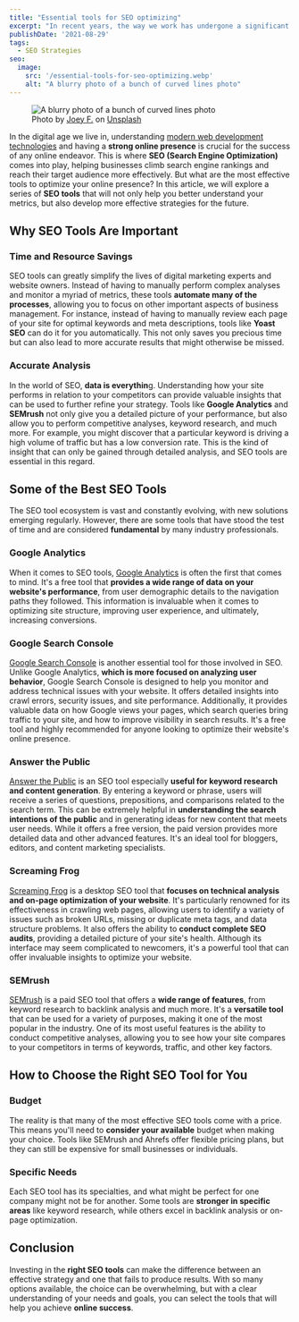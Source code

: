 ```yaml
---
title: "Essential tools for SEO optimizing"
excerpt: "In recent years, the way we work has undergone a significant transformation, largely due to advancements in technology and changing attitudes toward work-life balance. One of the most notable changes has been the rise of remote work, allowing employees to work from the comfort of their own homes."
publishDate: '2021-08-29'
tags:
  - SEO Strategies
seo:
  image:
    src: '/essential-tools-for-seo-optimizing.webp'
    alt: "A blurry photo of a bunch of curved lines photo"
---
```


<figure>
  <img src="/essential-tools-for-seo-optimizing.webp" alt="A blurry photo of a bunch of curved lines photo">
  <figcaption>Photo by <a href="https://unsplash.com/@joey_f?utm_content=creditCopyText&amp;utm_medium=referral&amp;utm_source=unsplash">Joey F.</a> on <a href="https://unsplash.com/photos/a-blurry-photo-of-a-bunch-of-curved-lines-rjohWsfOn0Y?utm_content=creditCopyText&amp;utm_medium=referral&amp;utm_source=unsplash">Unsplash</a></figcaption>
</figure>

In the digital age we live in, understanding [modern web development technologies](https://www.serp-secrets.com/technical-seo/understanding-shadow-dom-for-a-optimized-indexing/) and having a **strong online presence** is crucial for the success of any online endeavor. This is where **SEO (Search Engine Optimization)** comes into play, helping businesses climb search engine rankings and reach their target audience more effectively. But what are the most effective tools to optimize your online presence? In this article, we will explore a series of **SEO tools** that will not only help you better understand your metrics, but also develop more effective strategies for the future.

## Why SEO Tools Are Important

### Time and Resource Savings

SEO tools can greatly simplify the lives of digital marketing experts and website owners. Instead of having to manually perform complex analyses and monitor a myriad of metrics, these tools **automate many of the processes**, allowing you to focus on other important aspects of business management. For instance, instead of having to manually review each page of your site for optimal keywords and meta descriptions, tools like **Yoast SEO** can do it for you automatically. This not only saves you precious time but can also lead to more accurate results that might otherwise be missed.

### Accurate Analysis

In the world of SEO, **data is everythin**g. Understanding how your site performs in relation to your competitors can provide valuable insights that can be used to further refine your strategy. Tools like **Google Analytics** and **SEMrush** not only give you a detailed picture of your performance, but also allow you to perform competitive analyses, keyword research, and much more. For example, you might discover that a particular keyword is driving a high volume of traffic but has a low conversion rate. This is the kind of insight that can only be gained through detailed analysis, and SEO tools are essential in this regard.

## Some of the Best SEO Tools

The SEO tool ecosystem is vast and constantly evolving, with new solutions emerging regularly. However, there are some tools that have stood the test of time and are considered **fundamental** by many industry professionals.

### Google Analytics

When it comes to SEO tools, [Google Analytics](https://analytics.google.com/) is often the first that comes to mind. It's a free tool that **provides a wide range of data on your website's performance**, from user demographic details to the navigation paths they followed. This information is invaluable when it comes to optimizing site structure, improving user experience, and ultimately, increasing conversions.

### Google Search Console

[Google Search Console](https://search.google.com/search-console) is another essential tool for those involved in SEO. Unlike Google Analytics, **which is more focused on analyzing user behavior**, Google Search Console is designed to help you monitor and address technical issues with your website. It offers detailed insights into crawl errors, security issues, and site performance. Additionally, it provides valuable data on how Google views your pages, which search queries bring traffic to your site, and how to improve visibility in search results. It's a free tool and highly recommended for anyone looking to optimize their website's online presence.

### Answer the Public

[Answer the Public](https://answerthepublic.com/) is an SEO tool especially **useful for keyword research and content generation**. By entering a keyword or phrase, users will receive a series of questions, prepositions, and comparisons related to the search term. This can be extremely helpful in **understanding the search intentions of the public** and in generating ideas for new content that meets user needs. While it offers a free version, the paid version provides more detailed data and other advanced features. It's an ideal tool for bloggers, editors, and content marketing specialists.

### Screaming Frog

[Screaming Frog](https://www.screamingfrog.co.uk/seo-spider/) is a desktop SEO tool that **focuses on technical analysis and on-page optimization of your website**. It's particularly renowned for its effectiveness in crawling web pages, allowing users to identify a variety of issues such as broken URLs, missing or duplicate meta tags, and data structure problems. It also offers the ability to **conduct complete SEO audits**, providing a detailed picture of your site's health. Although its interface may seem complicated to newcomers, it's a powerful tool that can offer invaluable insights to optimize your website.

### SEMrush

[SEMrush](https://it.semrush.com/) is a paid SEO tool that offers a **wide range of features**, from keyword research to backlink analysis and much more. It's a **versatile tool** that can be used for a variety of purposes, making it one of the most popular in the industry. One of its most useful features is the ability to conduct competitive analyses, allowing you to see how your site compares to your competitors in terms of keywords, traffic, and other key factors.

## How to Choose the Right SEO Tool for You

### Budget

The reality is that many of the most effective SEO tools come with a price. This means you'll need to **consider your available** budget when making your choice. Tools like SEMrush and Ahrefs offer flexible pricing plans, but they can still be expensive for small businesses or individuals.

### Specific Needs

Each SEO tool has its specialties, and what might be perfect for one company might not be for another. Some tools are **stronger in specific areas** like keyword research, while others excel in backlink analysis or on-page optimization.

## Conclusion

Investing in the **right SEO tools** can make the difference between an effective strategy and one that fails to produce results. With so many options available, the choice can be overwhelming, but with a clear understanding of your needs and goals, you can select the tools that will help you achieve **online success**.